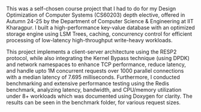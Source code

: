 This was a self-chosen course project that I had to do for my Design Optimization of Computer Systems (CS60203) depth elective, offered in Autumn 24-25 by the Department of Computer Science & Engineering at IIT Kharagpur. I built a high-performance key-value database with an optimized storage engine using LSM Trees, caching, concurrency control for efficient processing of low-latency high-throughput write-heavy workloads. 

This project implements a client-server architecture using the RESP2 protocol, while also integrating the Kernel Bypass technique (using DPDK) and network namespaces to enhance TCP performance, reduce latency, and handle upto 1M concurrent requests over 1000 parallel connections with a median latency of 7.695 milliseconds. Furthermore, I conducted benchmarking and extensive performance testing using the Redis benchmark, analyzing latency, bandwidth, and CPU/memory utilization under 8+ workloads which was documented using Doxygen for clarity. The results can be seen in the benchmark folder, for various request sizes.
